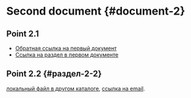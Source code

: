 # Second document {#document-2}

## Point 2.1
- [Обратная ссылка на первый документ](#document-1)
- [Ссылка на раздел в первом документе](#раздел-1)

## Point 2.2 {#раздел-2-2}

[локальный файл в другом каталоге](../docs/manual.pdf),
[ссылка на email](mailto:test@example.com).
